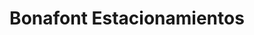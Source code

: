 ---
title: "Bonafont Estacionamientos"
url: /toluca-de-lerdo/bonafont-estacionamientos/
shop: bebidas
---